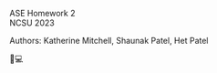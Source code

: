 ASE Homework 2<br>
NCSU 2023

Authors: Katherine Mitchell, Shaunak Patel, Het Patel


:wolf::computer:
